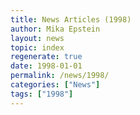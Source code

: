 ```yaml
---
title: News Articles (1998)
author: Mika Epstein
layout: news
topic: index
regenerate: true
date: 1998-01-01
permalink: /news/1998/
categories: ["News"]
tags: ["1998"]
---
```

